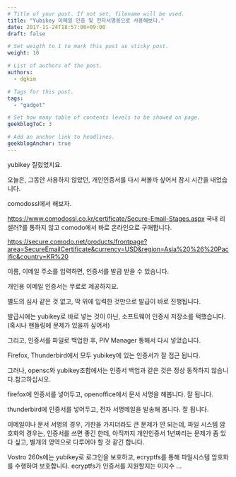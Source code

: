 ```yaml
---
# Title of your post. If not set, filename will be used.
title: "Yubikey 이메일 인증 및 전자서명용으로 사용해보다."
date: 2017-11-24T18:57:00+09:00
draft: false

# Set weigth to 1 to mark this post as sticky post.
weight: 10

# List of authors of the post.
authors:
  - dgkim

# Tags for this post.
tags:
  - "gadget"

# Set how many table of contents levels to be showed on page.
geekblogToC: 3

# Add an anchor link to headlines.
geekblogAnchor: true
---
```


yubikey 질렀었지요.

오늘은, 그동안 사용하지 않았던, 개인인증서를 다시 써볼까 싶어서 잠시 시간을 내었습니다.

comodossl에서 해보자.

https://www.comodossl.co.kr/certificate/Secure-Email-Stages.aspx
국내 리셀러?를 통하지 않고 comodo에서 바로 온라인으로 구매합니다.

https://secure.comodo.net/products/frontpage?area=SecureEmailCertificate&currency=USD&region=Asia%20%26%20Pacific&country=KR%20

이름, 이메일 주소를 입력하면, 인증서를 발급 받을 수 있습니다.

개인용 이메일 인증서는 무료로 제공하지요.

별도의 심사 같은 것 없고, 딱 위에 입력한 것만으로 발급이 바로 진행됩니다.

발급시에는 yubikey로 바로 넣는 것이 아닌, 소프트웨어 인증서 저장소를 택했습니다.
(혹시나 핸들링에 문제가 있을까 싶어서)

그리고, 인증서를 파일로 백업한 후, PIV Manager 통해서 다시 넣었습니다.

Firefox, Thunderbird에서 모두 yubikey에 있는 인증서가 잘 접근 됩니다.

그러나, opensc와 yubikey조합에서는 인증서 백업과 같은 것은 정상 동작하지 않습니다.참고하십시오.

firefox에 인증서를 넣어두고, openoffice에서 문서 서명을 해봅니다.
잘 됩니다.

thunderbird에 인증서를 넣어두고, 전자 서명메일을 발송해 봅니다.
잘 됩니다.

이메일이나 문서 서명의 경우, 기한을 가지더라도 큰 문제가 안 되는데,
파일 시스템 암호화의 경우는, 인증서를 쓰면 좋긴 한데,
아직까지 개인인증서 1년짜리는 문제가 좀 있다 싶고,
별개의 영역으로 다루어야 할 것 같긴 합니다.

Vostro 260s에는 yubikey로 로그인을 보호하고,
ecryptfs를 통해 파일시스템 암호화를 수행하여 보호합니다.
ecryptfs가 인증서를 지원할지는 미지수 ...
